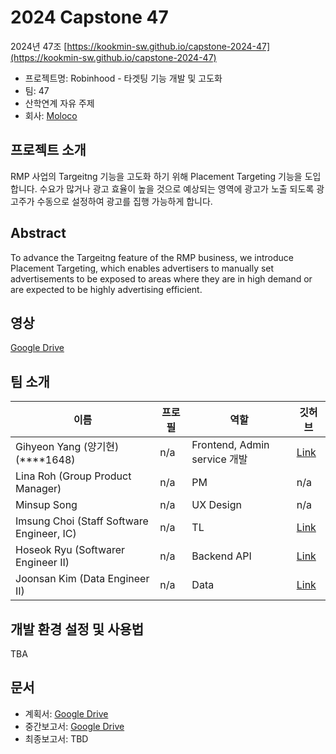 # 2024 Capstone 47

2024년 47조 [https://kookmin-sw.github.io/capstone-2024-47](https://kookmin-sw.github.io/capstone-2024-47)

- 프로젝트명: Robinhood - 타겟팅 기능 개발 및 고도화
- 팀: 47
- 산학연계 자유 주제
- 회사: [Moloco](https://www.moloco.com)

## 프로젝트 소개

RMP 사업의 Targeitng 기능을 고도화 하기 위해 Placement Targeting 기능을 도입합니다. 수요가 많거나 광고 효율이 높을 것으로 예상되는 영역에 광고가 노출 되도록 광고주가 수동으로 설정하여 광고를 집행 가능하게 합니다. 


## Abstract

To advance the Targeitng feature of the RMP business, we introduce Placement Targeting, which enables advertisers to manually set advertisements to be exposed to areas where they are in high demand or are expected to be highly advertising efficient.


## 영상

[Google Drive](https://drive.google.com/file/d/1dIwFc-SL22i4L3_1yCAigNjBjd-Unhdw/view?usp=sharing)
  

## 팀 소개

| 이름                                      | 프로필 | 역할                         | 깃허브                                        |
|-------------------------------------------|--------|------------------------------|-----------------------------------------------|
| Gihyeon Yang (양기현)(****1648)           | n/a    | Frontend, Admin service 개발 | [Link](https://github.com/dexterastin)        |
| Lina Roh (Group Product Manager)          | n/a    | PM                           | n/a                                           |
| Minsup Song                               | n/a    | UX Design                    | n/a                                           |
| Imsung Choi (Staff Software Engineer, IC) | n/a    | TL                           | [Link](https://github.com/imsung-moloco)      |
| Hoseok Ryu (Softwarer Engineer II)        | n/a    | Backend API                  | [Link](https://github.com/rhs0266)            |
| Joonsan Kim (Data Engineer II)            | n/a    | Data                         | [Link](https://github.com/joonsan-kim-moloco) |


## 개발 환경 설정 및 사용법

TBA

## 문서
- 계획서: [Google Drive](https://drive.google.com/drive/folders/1ouVTKWl9J7WYLbqHUZ1SJ9wr4CZOxbV6?usp=sharing)
- 중간보고서: [Google Drive](https://drive.google.com/drive/folders/1wKlHEw1AjS7kXcX5lFVaCRqowneZSyUg?usp=sharing)
- 최종보고서: TBD